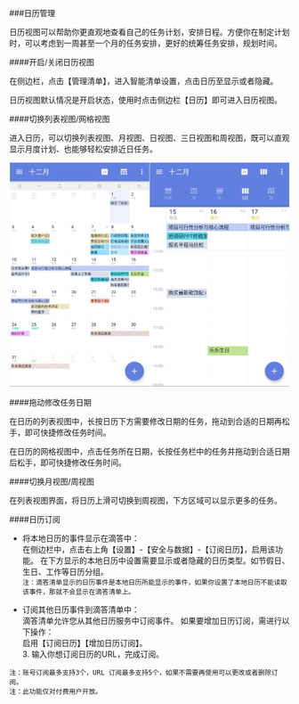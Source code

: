 ###日历管理

日历视图可以帮助你更直观地查看自己的任务计划，安排日程。方便你在制定计划时，可以考虑到一周甚至一个月的任务安排，更好的统筹任务安排，规划时间。

####开启/关闭日历视图

在侧边栏，点击【管理清单】，进入智能清单设置，点击日历至显示或者隐藏。

日历视图默认情况是开启状态，使用时点击侧边栏【日历】即可进入日历视图。

####切换列表视图/网格视图

进入日历，可以切换列表视图、月视图、日视图、三日视图和周视图，既可以直观显示月度计划、也能够轻松安排近日任务。

![](Calendar/calendar.png)

####拖动修改任务日期

在日历的列表视图中，长按日历下方需要修改日期的任务，拖动到合适的日期再松手，即可快捷修改任务时间。

在日历的网格视图中，点击任务所在日期，长按任务栏中的任务并拖动到合适日期后松手，即可快捷修改任务时间。

####切换月视图/周视图

在列表视图界面，将日历上滑可切换到周视图，下方区域可以显示更多的任务。


####日历订阅

* 将本地日历的事件显示在滴答中：  
在侧边栏中，点击右上角【设置】-【安全与数据】-【订阅日历】，启用该功能。
在下方显示的本地日历中设置需要显示或者隐藏的日历类型。如节假日、生日、工作等日历分组。  
`注：滴答清单显示的日历事件是本地日历所能显示的事件，如果你设置了本地日历不能读取该事件，那就不会显示在滴答清单上。`

* 订阅其他日历事件到滴答清单中：  
滴答清单允许您从其他日历服务中订阅事件。
如果要增加日历订阅，需进行以下操作：
<br>启用【订阅日历】【增加日历订阅】。
<br>3. 输入你想订阅日历的URL，完成订阅。

`注：账号订阅最多支持3个，URL 订阅最多支持5个，如果不需要再使用可以更改或者删除订阅。`  
`注：此功能仅对付费用户开放。`

